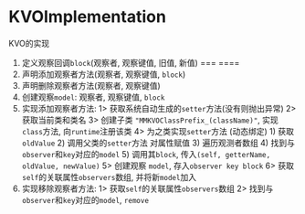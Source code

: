 # KVOImplementation
KVO的实现

 1. 定义观察回调`block`(观察者, 观察键值, 旧值, 新值)
 ===
 ====
 2. 声明添加观察者方法(观察者, 观察键值, `block`)
 3. 声明删除观察者方法(观察者, 观察键值)
 4. 创建观察`model`: 观察者, 观察键值, `block`
 5. 实现添加观察者方法:
    1> 获取系统自动生成的`setter`方法(没有则抛出异常)
    2> 获取当前类和类名
    3> 创建子类 `"MMKVOClassPrefix_(className)"`, 实现`class`方法, 向`runtime`注册该类
    4> 为之类实现`setter`方法 (动态绑定)
         1) 获取`oldValue`
         2) 调用父类的`setter`方法 对属性赋值
         3) 遍历观测者数组
         4) 找到与`observer`和`key`对应的`model`
         5) 调用其`block`, 传入`(self, getterName, oldValue, newValue)`
    5> 创建观察 `model`, 存入`observer key block`
    6> 获取`self`的关联属性`observers`数组, 并将新`model`加入
 6. 实现移除观察者方法:
    1> 获取`self`的关联属性`observers`数组
    2> 找到与`observer`和`key`对应的`model`, `remove`
